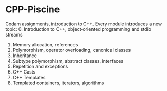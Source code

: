 # CPP-Piscine
Codam assignments, introduction to C++.
Every module introduces a new topic:
0. Introduction to C++, object-oriented programming and stdio streams
1. Memory allocation, references
2. Polymorphism, operator overloading, canonical classes
3. Inheritance
4. Subtype polymorphism, abstract classes, interfaces
5. Repetition and exceptions
6. C++ Casts
7. C++ Templates
8. Templated containers, iterators, algorithms
